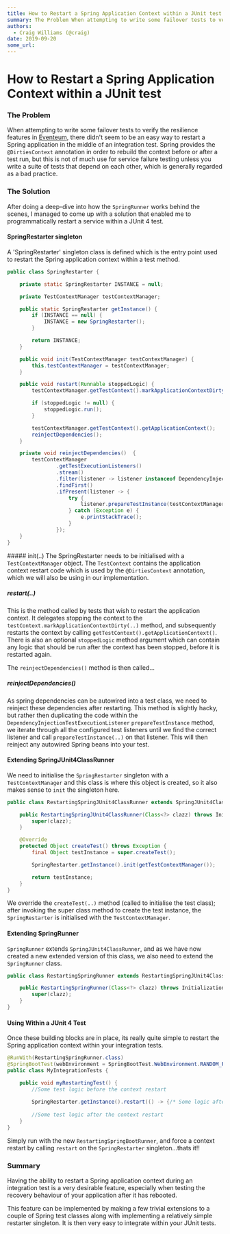 ```yaml
---
title: How to Restart a Spring Application Context within a JUnit test
summary: The Problem When attempting to write some failover tests to verify the resilience features in Eventeum, there didnt seem to be an easy way to restart a Spring application in the middle of an integration test. Spring provides the @DirtiesContext annotation in order to rebuild the context before or after a test run, but this is not of much use for service failure testing unless you write a suite of tests that depend on each other, which is generally regarded as a bad practice. The Solution After d
authors:
  - Craig Williams (@craig)
date: 2019-09-20
some_url: 
---
```


# How to Restart a Spring Application Context within a JUnit test


### The Problem
When attempting to write some failover tests to verify the resilience features in [Eventeum](https://github.com/ConsenSys/eventeum), there didn't seem to be an easy way to restart a Spring application in the middle of an integration test.  Spring provides the `@DirtiesContext` annotation in order to rebuild the context before or after a test run, but this is not of much use for service failure testing unless you write a suite of tests that depend on each other, which is generally regarded as a bad practice.

### The Solution
After doing a deep-dive into how the `SpringRunner` works behind the scenes, I managed to come up with a solution that enabled me to programmatically restart a service within a JUnit 4 test.

#### SpringRestarter singleton

A 'SpringRestarter' singleton class is defined which is the entry point used to restart the Spring application context within a test method.

```java
public class SpringRestarter {

    private static SpringRestarter INSTANCE = null;

    private TestContextManager testContextManager;

    public static SpringRestarter getInstance() {
        if (INSTANCE == null) {
            INSTANCE = new SpringRestarter();
        }

        return INSTANCE;
    }

    public void init(TestContextManager testContextManager) {
        this.testContextManager = testContextManager;
    }

    public void restart(Runnable stoppedLogic) {
        testContextManager.getTestContext().markApplicationContextDirty(DirtiesContext.HierarchyMode.EXHAUSTIVE);

        if (stoppedLogic != null) {
            stoppedLogic.run();
        }

        testContextManager.getTestContext().getApplicationContext();
        reinjectDependencies();
    }

    private void reinjectDependencies()  {
        testContextManager
                .getTestExecutionListeners()
                .stream()
                .filter(listener -> listener instanceof DependencyInjectionTestExecutionListener)
                .findFirst()
                .ifPresent(listener -> {
                    try {
                        listener.prepareTestInstance(testContextManager.getTestContext());
                    } catch (Exception e) {
                        e.printStackTrace();
                    }
                });
    }
}
```

##### init(..)
The SpringRestarter needs to be initialised with a `TestContextManager` object.  The `TestContext` contains the application context restart code which is used by the `@DirtiesContext` annotation, which we will also be using in our implementation.

##### restart(..)
This is the method called by tests that wish to restart the application context.  It delegates stopping the context to the `testContext.markApplicationContextDirty(..)` method, and subsequently restarts the context by calling `getTestContext().getApplicationContext()`.  There is also an optional `stoppedLogic` method argument which can contain any logic that should be run after the context has been stopped, before it is restarted again.

The `reinjectDependencies()` method is then called...

##### reinjectDependencies()
As spring dependencies can be autowired into a test class, we need to reinject these dependencies after restarting.  This method is slightly hacky, but rather then duplicating the code within the `DependencyInjectionTestExecutionListener` `prepareTestInstance` method, we iterate through all the configured test listeners until we find the correct listener and call `prepareTestInstance(..)` on that listener.  This will then reinject any autowired Spring beans into your test.

#### Extending SpringJUnit4ClassRunner

We need to initialise the `SpringRestarter` singleton with a `TestContextManager` and this class is where this object is created, so it also makes sense to `init` the singleton here.

```java
public class RestartingSpringJUnit4ClassRunner extends SpringJUnit4ClassRunner {

    public RestartingSpringJUnit4ClassRunner(Class<?> clazz) throws InitializationError {
        super(clazz);
    }

    @Override
    protected Object createTest() throws Exception {
        final Object testInstance = super.createTest();

        SpringRestarter.getInstance().init(getTestContextManager());

        return testInstance;
    }
}
```

We override the `createTest(..)` method (called to initialise the test class); after invoking the super class method to create the test instance, the `SpringRestarter` is initialised with the `TestContextManager`.

#### Extending SpringRunner

`SpringRunner` extends `SpringJUnit4ClassRunner`, and as we have now created a new extended version of this class, we also need to extend the `SpringRunner` class.

```java
public class RestartingSpringRunner extends RestartingSpringJUnit4ClassRunner {

    public RestartingSpringRunner(Class<?> clazz) throws InitializationError {
        super(clazz);
    }
}
```

#### Using Within a JUnit 4 Test
Once these building blocks are in place, its really quite simple to restart the Spring application context within your integration tests.

```java
@RunWith(RestartingSpringRunner.class)
@SpringBootTest(webEnvironment = SpringBootTest.WebEnvironment.RANDOM_PORT)
public class MyIntegrationTests {

    public void myRestartingTest() {
        //Some test logic before the context restart
        
        SpringRestarter.getInstance().restart(() -> {/* Some logic after context stopped */});
        
        //Some test logic after the context restart
    }
}
```

Simply run with the new `RestartingSpringBootRunner`, and force a context restart by calling `restart` on the `SpringRestarter` singleton...thats it!!

### Summary
Having the ability to restart a Spring application context during an integration test is a very desirable feature, especially when testing the recovery behaviour of your application after it has rebooted.

This feature can be implemented by making a few trivial extensions to a couple of Spring test classes along with implementing a relatively simple restarter singleton.  It is then very easy to integrate within your JUnit tests. 



